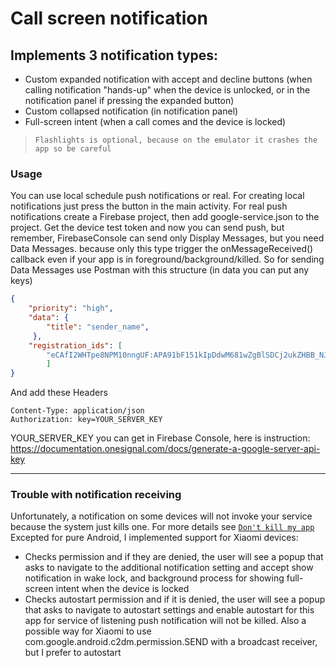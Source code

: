 # Call screen notification

## Implements 3 notification types:
- Custom expanded notification with accept and decline buttons (when calling notification "hands-up" when the device is unlocked, or in the notification panel if pressing the expanded button)
- Custom collapsed notification (in notification panel)
- Full-screen intent (when a call comes and the device is locked) 


> `Flashlights is optional, because on the emulator it crashes the app so be careful`



### Usage
You can use local schedule push notifications or real. For creating local notifications just press the button in the main activity. For real push notifications create a Firebase project, then add google-service.json to the project. Get the device test token and now you can send push, but remember, FirebaseConsole can send only Display Messages, but you need Data Messages. because only this type trigger the onMessageReceived() callback even if your app is in foreground/background/killed. So for sending Data Messages use Postman with this structure (in data you can put any keys)
```json
{
    "priority": "high",
    "data": {
        "title": "sender_name",
     },
    "registration_ids": [
        "eCAfI2WHTpe8NPM10nngUF:APA91bF151kIpDdwM681wZgBlSDCj2ukZHBB_NJuUdkKlKNiCl24-TEGxWZxhj-xvcsi0Om7xjVAm9Si_21CwueAUpatCvrxeot_Fw3-9LSgUJYrzrAz7Ag_seb5CAWAd0mNx74P4Bgv"
        ]
}
```
And add these Headers
```
Content-Type: application/json
Authorization: key=YOUR_SERVER_KEY
```
YOUR_SERVER_KEY you can get in Firebase Console, here is instruction: https://documentation.onesignal.com/docs/generate-a-google-server-api-key

---

### Trouble with notification receiving
Unfortunately, a notification on some devices will not invoke your service because the system just kills one. For more details see  [`Don't kill my app`](https://dontkillmyapp.com/)
Excepted for pure Android, I implemented support for Xiaomi devices:
- Checks permission and if they are denied, the user will see a popup that asks to navigate to the additional notification setting and accept show notification in wake lock, and background process for showing full-screen intent when the device is locked
- Checks autostart permission and if it is denied, the user will see a popup that asks to navigate to autostart settings and enable autostart for this app for service of listening push notification will not be killed. Also a possible way for Xiaomi to use com.google.android.c2dm.permission.SEND with a broadcast receiver, but I prefer to autostart 
